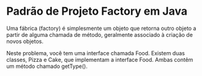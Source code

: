 # Padrão de Projeto Factory em Java

 Uma fábrica (factory) é simplesmente um objeto que retorna outro objeto a partir de alguma chamada de método, geralmente associado à criação de novos objetos.

 Neste problema, você tem uma interface chamada Food. Existem duas classes, Pizza e Cake, que implementam a interface Food. Ambas contêm um método chamado getType().

